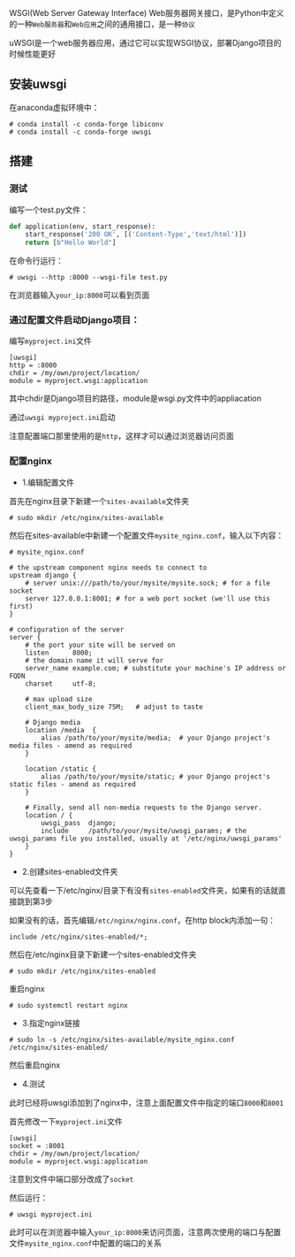 WSGI(Web Server Gateway Interface) Web服务器网关接口，是Python中定义的一种`Web服务器`和`Web应用`之间的通用接口，是一种`协议`

uWSGI是一个web服务器应用，通过它可以实现WSGI协议，部署Django项目的时候性能更好

## 安装uwsgi

在anaconda虚拟环境中：

```
# conda install -c conda-forge libiconv
# conda install -c conda-forge uwsgi
```

## 搭建

### 测试

编写一个test.py文件：

```python
def application(env, start_response):
    start_response('200 OK', [('Content-Type','text/html')])
    return [b"Hello World"]
```

在命令行运行：

```
# uwsgi --http :8000 --wsgi-file test.py
```

在浏览器输入`your_ip:8000`可以看到页面


### 通过配置文件启动Django项目：

编写`myproject.ini`文件

```
[uwsgi]
http = :8000
chdir = /my/own/project/location/
module = myproject.wsgi:application
```

其中chdir是Django项目的路径，module是wsgi.py文件中的appliacation

通过`uwsgi myproject.ini`启动

注意配置端口那里使用的是`http`，这样才可以通过浏览器访问页面


### 配置nginx

- 1.编辑配置文件

首先在nginx目录下新建一个`sites-available`文件夹

```
# sudo mkdir /etc/nginx/sites-available
```

然后在sites-available中新建一个配置文件`mysite_nginx.conf`，输入以下内容：

```
# mysite_nginx.conf

# the upstream component nginx needs to connect to
upstream django {
    # server unix:///path/to/your/mysite/mysite.sock; # for a file socket
    server 127.0.0.1:8001; # for a web port socket (we'll use this first)
}

# configuration of the server
server {
    # the port your site will be served on
    listen      8000;
    # the domain name it will serve for
    server_name example.com; # substitute your machine's IP address or FQDN
    charset     utf-8;

    # max upload size
    client_max_body_size 75M;   # adjust to taste

    # Django media
    location /media  {
        alias /path/to/your/mysite/media;  # your Django project's media files - amend as required
    }

    location /static {
        alias /path/to/your/mysite/static; # your Django project's static files - amend as required
    }

    # Finally, send all non-media requests to the Django server.
    location / {
        uwsgi_pass  django;
        include     /path/to/your/mysite/uwsgi_params; # the uwsgi_params file you installed, usually at '/etc/nginx/uwsgi_params'
    }
}
```

- 2.创建sites-enabled文件夹

可以先查看一下/etc/nginx/目录下有没有`sites-enabled`文件夹，如果有的话就直接跳到第3步

如果没有的话，首先编辑`/etc/nginx/nginx.conf`，在http block内添加一句：

```
include /etc/nginx/sites-enabled/*;
```

然后在/etc/nginx目录下新建一个sites-enabled文件夹

```
# sudo mkdir /etc/nginx/sites-enabled
```

重启nginx

```
# sudo systemctl restart nginx
```

- 3.指定nginx链接

```
# sudo ln -s /etc/nginx/sites-available/mysite_nginx.conf /etc/nginx/sites-enabled/
```

然后重启nginx

- 4.测试

此时已经将uwsgi添加到了nginx中，注意上面配置文件中指定的端口`8000`和`8001`

首先修改一下`myproject.ini`文件

```
[uwsgi]
socket = :8001
chdir = /my/own/project/location/
module = myproject.wsgi:application
```

注意到文件中端口部分改成了`socket`

然后运行：

```
# uwsgi myproject.ini
```

此时可以在浏览器中输入`your_ip:8000`来访问页面，注意两次使用的端口与配置文件`mysite_nginx.conf`中配置的端口的关系
